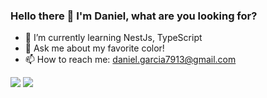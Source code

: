 ### Hello there 👋 I'm Daniel, what are you looking for?

- 🌱 I’m currently learning NestJs, TypeScript
- 💬 Ask me about my favorite color!
- 📫 How to reach me: daniel.garcia7913@gmail.com

<img src="https://github-readme-stats.vercel.app/api//?username=danielgarcia-09&layout=compact&count_private=true&theme=radical" />
<img src="https://github-readme-stats.vercel.app/api/top-langs/?username=danielgarcia-09&layout=compact" />

